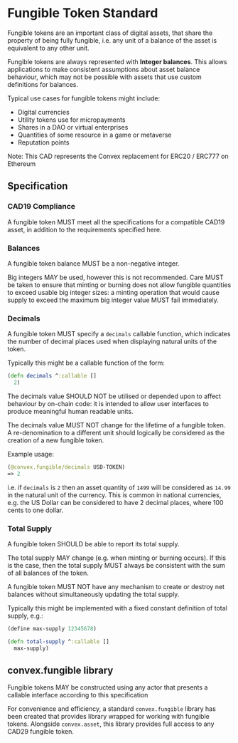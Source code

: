 # Fungible Token Standard

Fungible tokens are an important class of digital assets, that share the property of being fully fungible, i.e. any unit of a balance of the asset is equivalent to any other unit.

Fungible tokens are always represented with **Integer balances**. This allows applications to make consistent assumptions about asset balance behaviour, which may not be possible with assets that use custom definitions for balances.

Typical use cases for fungible tokens might include:
- Digital currencies
- Utility tokens use for micropayments
- Shares in a DAO or virtual enterprises
- Quantities of some resource in a game or metaverse
- Reputation points

Note: This CAD represents the Convex replacement for ERC20 / ERC777 on Ethereum

## Specification

### CAD19 Compliance

A fungible token MUST meet all the specifications for a compatible CAD19 asset, in addition to the requirements specified here.

### Balances

A fungible token balance MUST be a non-negative integer. 

Big integers MAY be used, however this is not recommended. Care MUST be taken to ensure that minting or burning does not allow fungible quantities to exceed usable big integer sizes: a minting operation that would cause supply to exceed the maximum big integer value MUST fail immediately.

### Decimals

A fungible token MUST specify a `decimals` callable function, which indicates the number of decimal places used when displaying natural units of the token. 

Typically this might be a callable function of the form:

```clojure
(defn decimals ^:callable []
  2)
```

The decimals value SHOULD NOT be utilised or depended upon to affect behaviour by on-chain code: it is intended to allow user interfaces to produce meaningful human readable units.

The decimals value MUST NOT change for the lifetime of a fungible token. A re-denomination to a different unit should logically be considered as the creation of a new fungible token.

Example usage:

```clojure
(@convex.fungible/decimals USD-TOKEN)
=> 2
```

i.e. if `decimals` is `2` then an asset quantity of `1499` will be considered as `14.99` in the natural unit of the currency. This is common in national currencies, e.g. the US Dollar can be considered to have 2 decimal places, where 100 cents to one dollar. 

### Total Supply

A fungible token SHOULD be able to report its total supply.

The total supply MAY change (e.g. when minting or burning occurs). If this is the case, then the total supply MUST always be consistent with the sum of all balances of the token.

A fungible token MUST NOT have any mechanism to create or destroy net balances without simultaneously updating the total supply.

Typically this might be implemented with a fixed constant definition of total supply, e.g.:

```clojure
(define max-supply 12345678)

(defn total-supply ^:callable []
  max-supply)
```

## convex.fungible library

Fungible tokens MAY be constructed using any actor that presents a callable interface according to this specification

For convenience and efficiency, a standard `convex.fungible` library has been created that provides library wrapped for working with fungible tokens. Alongside `convex.asset`, this library provides full access to any CAD29 fungible token. 










